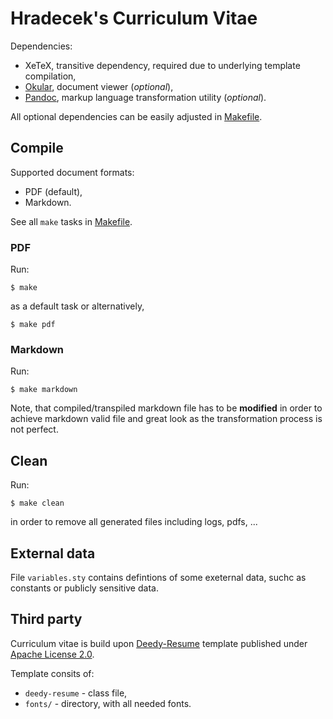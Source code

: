 # Hradecek's Curriculum Vitae
Dependencies:
 - XeTeX, transitive dependency, required due to underlying template compilation,
 - [Okular](https://okular.kde.org/), document viewer (*optional*),
 - [Pandoc](https://pandoc.org), markup language transformation utility (*optional*).

All optional dependencies can be easily adjusted in [Makefile](https://github.com/hradecek/curriculum-vitae/Makefile).

## Compile
Supported document formats:
 - PDF (default),
 - Markdown.

See all `make` tasks in [Makefile](https://github.com/hradecek/curriculum-vitae/Makefile).

### PDF
Run:
```
$ make
```
as a default task or alternatively,
```
$ make pdf
```

### Markdown
Run:
```
$ make markdown
```
Note, that compiled/transpiled markdown file has to be **modified** in order to achieve markdown valid file and great look as the transformation process is not perfect.

## Clean
Run:
```
$ make clean
```
in order to remove all generated files including logs, pdfs, ...

## External data
File `variables.sty` contains defintions of some exeternal data, suchc as constants or publicly sensitive data.

## Third party
Curriculum vitae is build upon [Deedy-Resume](https://github.com/deedy/Deedy-Resume) template published under [Apache License 2.0](https://github.com/deedy/Deedy-Resume/blob/master/LICENSE).

Template consits of:
 - `deedy-resume` - class file,
 - `fonts/` - directory, with all needed fonts.
